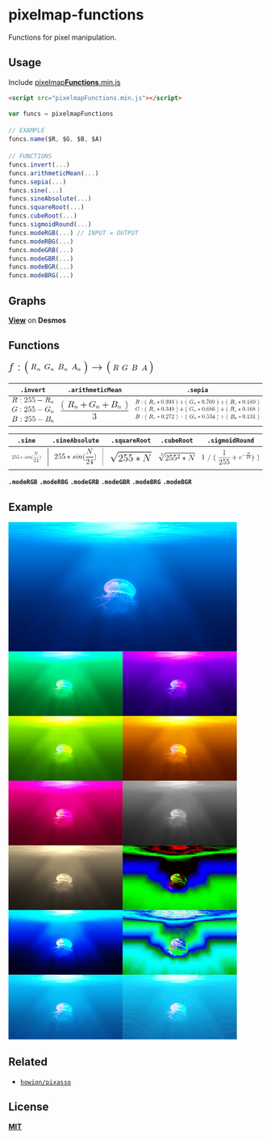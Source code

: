 # pixelmap-functions

Functions for pixel manipulation.

## Usage

Include [pixelmap**Functions**.min.js](https://github.com/howion/pixelmap-functions/blob/master/lib/pixelmapFunctions.min.js)

```html
<script src="pixelmapFunctions.min.js"></script>
```

```js
var funcs = pixelmapFunctions

// EXAMPLE
funcs.name($R, $G, $B, $A)

// FUNCTIONS
funcs.invert(...)
funcs.arithmeticMean(...)
funcs.sepia(...)
funcs.sine(...)
funcs.sineAbsolute(...)
funcs.squareRoot(...)
funcs.cubeRoot(...)
funcs.sigmoidRound(...)
funcs.modeRGB(...) // INPUT = OUTPUT
funcs.modeRBG(...)
funcs.modeGRB(...)
funcs.modeGBR(...)
funcs.modeBGR(...)
funcs.modeBRG(...)
```

## Graphs

[**View**](https://www.desmos.com/calculator/aquvso5kjd) on **Desmos**

## Functions

![](https://raw.githubusercontent.com/howion/box/master/pixelmap/functions/scheme.png) 

| **`.invert`** | **`.arithmeticMean`** | **`.sepia`** |
| :-----------: | :-------------------: | :----------: |
| ![](https://raw.githubusercontent.com/howion/box/master/pixelmap/functions/invert.png) | ![](https://raw.githubusercontent.com/howion/box/master/pixelmap/functions/arithmeticMean.png) | ![](https://raw.githubusercontent.com/howion/box/master/pixelmap/functions/sepia.png) |

| **`.sine`** | **`.sineAbsolute`** | **`.squareRoot`** | **`.cubeRoot`** | **`.sigmoidRound`** |
| :---------: | :---------: | :---------------: | :-------------: | :-----------------: |
| ![](https://raw.githubusercontent.com/howion/box/master/pixelmap/functions/sine.png) | ![](https://raw.githubusercontent.com/howion/box/master/pixelmap/functions/sineAbsolute.png) | ![](https://raw.githubusercontent.com/howion/box/master/pixelmap/functions/squareRoot.png) | ![](https://raw.githubusercontent.com/howion/box/master/pixelmap/functions/cubeRoot.png) | ![](https://raw.githubusercontent.com/howion/box/master/pixelmap/functions/sigmoidRound.png) |

**`.modeRGB`** **`.modeRBG`** **`.modeGRB`** **`.modeGBR`** **`.modeBRG`** **`.modeBGR`**

## Example

![](https://raw.githubusercontent.com/howion/box/master/pixelmap/jellyfishes.jpg)

## Related

* [`howion/pixasso`](https://github.com/howion/pixasso)

## License

[**MIT**](https://github.com/howion/pixelmap-functions/blob/master/LICENSE)
